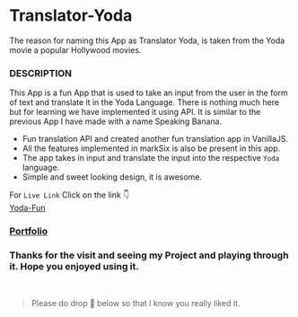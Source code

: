 # Translator-Yoda


The reason for naming this App as Translator Yoda, is taken from the Yoda
movie a popular Hollywood movies. 

### DESCRIPTION
This App is a fun App that is used to take an input from the user in the form of text
and translate it in the Yoda Language. There is nothing much here but for learning we have implemented it using API.
It is similar to the previous App I have made with a name Speaking Banana.


- Fun translation API and created another fun translation app in VanillaJS.
- All the features implemented in markSix is also be present in this app.
- The app takes in input and translate the input into the respective `Yoda` language.
- Simple and sweet looking design, it is awesome.

For `Live Link` Click on the link 👇 <br>
[Yoda-Fun](https://yoda-app.netlify.app/)

### [Portfolio](https://angrysantos.netlify.app/)



### Thanks for the visit and seeing my Project and playing through it. Hope you enjoyed using it.

<br>

> Please do drop 💖 below so that I know you really liked it.